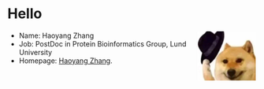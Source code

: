 #  Hello 
<img src="https://github.com/zhanghaoyang0/zhanghaoyang0/blob/main/pic/dogwithhat.png" width = "120" height = "100" align=right />

* Name: Haoyang Zhang
* Job: PostDoc in Protein Bioinformatics Group, Lund University
* Homepage: [Haoyang Zhang](https://zhanghaoyang.net/).
